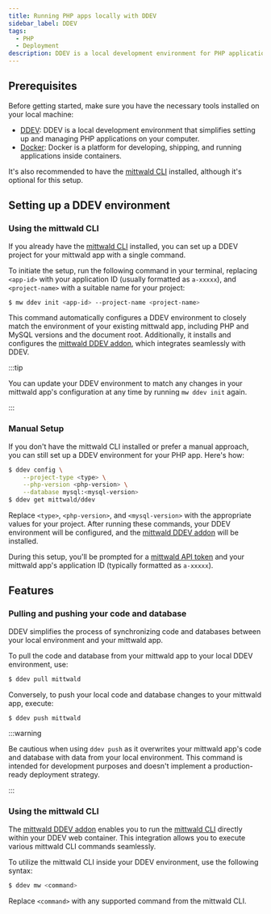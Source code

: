 ```yaml
---
title: Running PHP apps locally with DDEV
sidebar_label: DDEV
tags:
  - PHP
  - Deployment
description: DDEV is a local development environment for PHP applications. It provides an easy way to run PHP apps locally, facilitating development and testing.
---
```


## Prerequisites

Before getting started, make sure you have the necessary tools installed on your local machine:

- [DDEV](https://ddev.readthedocs.io/en/stable/): DDEV is a local development environment that simplifies setting up and managing PHP applications on your computer.
- [Docker](https://www.docker.com/): Docker is a platform for developing, shipping, and running applications inside containers.

It's also recommended to have the [mittwald CLI][cli] installed, although it's optional for this setup.

## Setting up a DDEV environment

### Using the mittwald CLI

If you already have the [mittwald CLI][cli] installed, you can set up a DDEV project for your mittwald app with a single command.

To initiate the setup, run the following command in your terminal, replacing `<app-id>` with your application ID (usually formatted as `a-xxxxx`), and `<project-name>` with a suitable name for your project:

```bash
$ mw ddev init <app-id> --project-name <project-name>
```

This command automatically configures a DDEV environment to closely match the environment of your existing mittwald app, including PHP and MySQL versions and the document root. Additionally, it installs and configures the [mittwald DDEV addon][ddev-addon], which integrates seamlessly with DDEV.

:::tip

You can update your DDEV environment to match any changes in your mittwald app's configuration at any time by running `mw ddev init` again.

:::

### Manual Setup

If you don't have the mittwald CLI installed or prefer a manual approach, you can still set up a DDEV environment for your PHP app. Here's how:

```bash
$ ddev config \
    --project-type <type> \
    --php-version <php-version> \
    --database mysql:<mysql-version>
$ ddev get mittwald/ddev
```

Replace `<type>`, `<php-version>`, and `<mysql-version>` with the appropriate values for your project. After running these commands, your DDEV environment will be configured, and the [mittwald DDEV addon][ddev-addon] will be installed.

During this setup, you'll be prompted for a [mittwald API token][apitoken] and your mittwald app's application ID (typically formatted as `a-xxxxx`).

## Features

### Pulling and pushing your code and database

DDEV simplifies the process of synchronizing code and databases between your local environment and your mittwald app.

To pull the code and database from your mittwald app to your local DDEV environment, use:

```bash
$ ddev pull mittwald
```

Conversely, to push your local code and database changes to your mittwald app, execute:

```bash
$ ddev push mittwald
```

:::warning

Be cautious when using `ddev push` as it overwrites your mittwald app's code and database with data from your local environment. This command is intended for development purposes and doesn't implement a production-ready deployment strategy.

:::

### Using the mittwald CLI

The [mittwald DDEV addon][ddev-addon] enables you to run the [mittwald CLI][cli] directly within your DDEV web container. This integration allows you to execute various mittwald CLI commands seamlessly.

To utilize the mittwald CLI inside your DDEV environment, use the following syntax:

```bash
$ ddev mw <command>
```

Replace `<command>` with any supported command from the mittwald CLI.

[cli]: /docs/v2/api/sdks/cli
[apitoken]: /docs/v2/api/intro
[ddev-addon]: https://github.com/mittwald/ddev
